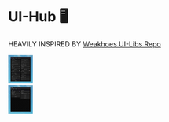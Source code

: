 # UI-Hub 🖥️
HEAVILY INSPIRED BY [Weakhoes UI-Libs Repo](https://github.com/weakhoes/Roblox-UI-Libs)

<div class="row">
  <div class="column">
    <img src="https://github.com/SeasonalKirito/UI-Hub/blob/main/images/Jan%20Lib/1.png?raw=true" style="width:10%">
  </div>
  <div class="column">
    <img src="https://github.com/SeasonalKirito/UI-Hub/blob/main/images/Jan%20Lib/2.png?raw=true" style="width:10%">
  </div>
</div>